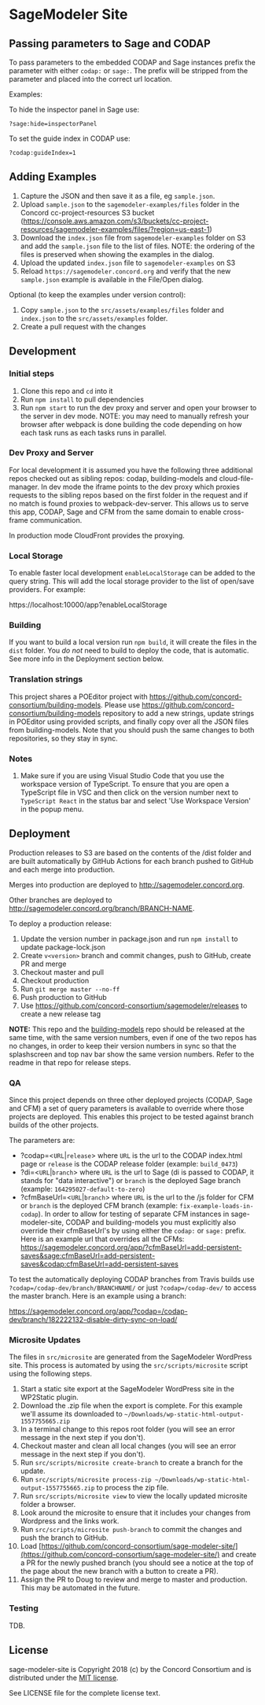 # SageModeler Site

## Passing parameters to Sage and CODAP

To pass parameters to the embedded CODAP and Sage instances prefix the parameter with either `codap:` or `sage:`.  The prefix will be stripped from the parameter and placed into the correct url location.

Examples:

To hide the inspector panel in Sage use:

`?sage:hide=inspectorPanel`

To set the guide index in CODAP use:

`?codap:guideIndex=1`

## Adding Examples

1. Capture the JSON and then save it as a file, eg `sample.json`.
2. Upload `sample.json` to the `sagemodeler-examples/files` folder in the Concord cc-project-resources S3 bucket (https://console.aws.amazon.com/s3/buckets/cc-project-resources/sagemodeler-examples/files/?region=us-east-1)
3. Download the `index.json` file from `sagemodeler-examples` folder on S3 and add the `sample.json` file to the list of files.
   NOTE: the ordering of the files is preserved when showing the examples in the dialog.
4. Upload the updated `index.json` file to `sagemodeler-examples` on S3
5. Reload `https://sagemodeler.concord.org` and verify that the new `sample.json` example is available in the File/Open dialog.

Optional (to keep the examples under version control):

1. Copy `sample.json` to the `src/assets/examples/files` folder and `index.json` to the `src/assets/examples` folder.
2. Create a pull request with the changes

## Development

### Initial steps

1. Clone this repo and `cd` into it
2. Run `npm install` to pull dependencies
3. Run `npm start` to run the dev proxy and server and open your browser to the server in dev mode.
   NOTE: you may need to manually refresh your browser after webpack is done building the code
   depending on how each task runs as each tasks runs in parallel.

### Dev Proxy and Server

For local development it is assumed you have the following three additional repos checked out as sibling
repos: codap, building-models and cloud-file-manager.  In dev mode the iframe points to the dev proxy
which proxies requests to the sibling repos based on the first folder in the request and if no match is
found proxies to webpack-dev-server.  This allows us to serve this app, CODAP, Sage and CFM from the
same domain to enable cross-frame communication.

In production mode CloudFront provides the proxying.

### Local Storage

To enable faster local development `enableLocalStorage` can be added to the query string.  This will add
the local storage provider to the list of open/save providers.  For example:

https://localhost:10000/app?enableLocalStorage

### Building

If you want to build a local version run `npm build`, it will create the files in the `dist` folder.
You *do not* need to build to deploy the code, that is automatic.  See more info in the Deployment section below.


### Translation strings

This project shares a POEditor project with https://github.com/concord-consortium/building-models.
Please use https://github.com/concord-consortium/building-models repository to add a new strings, update strings
in POEditor using provided scripts, and finally copy over all the JSON files from building-models.
Note that you should push the same changes to both repositories, so they stay in sync.

### Notes

1. Make sure if you are using Visual Studio Code that you use the workspace version of TypeScript.
   To ensure that you are open a TypeScript file in VSC and then click on the version number next to
   `TypeScript React` in the status bar and select 'Use Workspace Version' in the popup menu.

## Deployment

Production releases to S3 are based on the contents of the /dist folder and are built automatically by GitHub Actions
for each branch pushed to GitHub and each merge into production.

Merges into production are deployed to http://sagemodeler.concord.org.

Other branches are deployed to http://sagemodeler.concord.org/branch/BRANCH-NAME.

To deploy a production release:

1. Update the version number in package.json and run `npm install` to update package-lock.json
2. Create `v<version>` branch and commit changes, push to GitHub, create PR and merge
3. Checkout master and pull
4. Checkout production
5. Run `git merge master --no-ff`
6. Push production to GitHub
7. Use https://github.com/concord-consortium/sagemodeler/releases to create a new release tag

**NOTE:** This repo and the [building-models](https://github.com/concord-consortium/building-models) repo should be
released at the same time, with the same version numbers, even if one of the two repos has no changes, in order to
keep their version numbers in sync so that the splashscreen and top nav bar show the same version numbers. Refer
to the readme in that repo for release steps.

### QA

Since this project depends on three other deployed projects (CODAP, Sage and CFM) a set of query parameters is available to override
where those projects are deployed.  This enables this project to be tested against branch builds of the other projects.

The parameters are:

- ?codap=<`URL`|`release`> where `URL` is the url to the CODAP index.html page or `release` is the CODAP release folder (example: `build_0473`)
- ?di=<`URL`|`branch`> where `URL` is the url to Sage (di is passed to CODAP, it stands for "data interactive") or `branch` is the deployed Sage branch (example: `164295027-default-to-zero`)
- ?cfmBaseUrl=<`URL`|`branch`> where `URL` is the url to the /js folder for CFM or `branch` is the deployed CFM branch (example: `fix-example-loads-in-codap`).  In order to allow for testing of separate CFM instances in sage-modeler-site, CODAP and building-models you must explicitly also override their cfmBaseUrl's by using either the `codap:` or `sage:` prefix.  Here is an example url that overrides all the CFMs:  https://sagemodeler.concord.org/app/?cfmBaseUrl=add-persistent-saves&sage:cfmBaseUrl=add-persistent-saves&codap:cfmBaseUrl=add-persistent-saves

To test the automatically deploying CODAP branches from Travis builds use `?codap=/codap-dev/branch/BRANCHNAME/` or just `?codap=/codap-dev/` to access the master branch.  Here is an example using a branch:

https://sagemodeler.concord.org/app/?codap=/codap-dev/branch/182222132-disable-dirty-sync-on-load/

### Microsite Updates

The files in `src/microsite` are generated from the SageModeler WordPress site.  This process is automated by using the `src/scripts/microsite` script using the following steps.

1. Start a static site export at the SageModeler WordPress site in the WP2Static plugin.
2. Download the .zip file when the export is complete.  For this example we'll assume its downloaded to `~/Downloads/wp-static-html-output-1557755665.zip`
3. In a terminal change to this repos root folder (you will see an error message in the next step if you don't).
4. Checkout master and clean all local changes (you will see an error message in the next step if you don't).
5. Run `src/scripts/microsite create-branch` to create a branch for the update.
6. Run `src/scripts/microsite process-zip ~/Downloads/wp-static-html-output-1557755665.zip` to process the zip file.
7. Run `src/scripts/microsite view` to view the locally updated microsite folder a browser.
8. Look around the microsite to ensure that it includes your changes from Wordpress and the links work.
9. Run `src/scripts/microsite push-branch` to commit the changes and push the branch to GitHub.
10. Load [https://github.com/concord-consortium/sage-modeler-site/](https://github.com/concord-consortium/sage-modeler-site/) and create a PR for the newly pushed branch (you should see a notice at the top of the page about the new branch with a button to create a PR).
11. Assign the PR to Doug to review and merge to master and production.  This may be automated in the future.

### Testing

TDB.

## License

sage-modeler-site is Copyright 2018 (c) by the Concord Consortium and is distributed under the [MIT license](http://www.opensource.org/licenses/MIT).

See LICENSE file for the complete license text.
